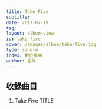 ```yaml
---
title: Take Five
subtitle:
date: 2017-07-19
tag:
layout: album-view
id: take-five
cover: /images/album/take-five.jpg
type: single
index: 數位單曲
author: 윤하
---
```


## 收錄曲目

1. Take Five <span class="badge">TITLE</span>
